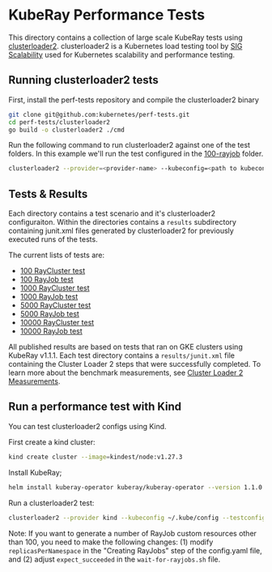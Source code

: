 <!-- markdownlint-disable MD013 -->
# KubeRay Performance Tests

This directory contains a collection of large scale KubeRay tests using [clusterloader2](https://github.com/kubernetes/perf-tests/tree/master/clusterloader2).
clusterloader2 is a Kubernetes load testing tool by [SIG Scalability](https://github.com/kubernetes/community/blob/master/sig-scalability) used for Kubernetes scalability and performance testing.

## Running clusterloader2 tests

First, install the perf-tests repository and compile the clusterloader2 binary

```sh
git clone git@github.com:kubernetes/perf-tests.git
cd perf-tests/clusterloader2
go build -o clusterloader2 ./cmd
```

Run the following command to run clusterloader2 against one of the test folders. In this example we'll run the test configured in the [100-rayjob](./100-rayjob/) folder.

```sh
clusterloader2 --provider=<provider-name> --kubeconfig=<path to kubeconfig> --testconfig=100-rayjob/config.yaml
```

## Tests & Results

Each directory contains a test scenario and it's clusterloader2 configuraiton. Within the directories contains a `results` subdirectory containing junit.xml files generated by clusterloader2
for previously executed runs of the tests.

The current lists of tests are:

* [100 RayCluster test](./100-raycluster/)
* [100 RayJob test](./100-rayjob/)
* [1000 RayCluster test](./1000-raycluster/)
* [1000 RayJob test](./1000-rayjob/)
* [5000 RayCluster test](./5000-raycluster/)
* [5000 RayJob test](./5000-rayjob/)
* [10000 RayCluster test](./10000-raycluster/)
* [10000 RayJob test](./10000-rayjob/)

All published results are based on tests that ran on GKE clusters using KubeRay v1.1.1. Each test directory contains a
`results/junit.xml` file containing the Cluster Loader 2 steps that were successfully completed.
To learn more about the benchmark measurements, see [Cluster Loader 2 Measurements](https://github.com/kubernetes/perf-tests/tree/master/clusterloader2#measurement).

## Run a performance test with Kind

You can test clusterloader2 configs using Kind.

First create a kind cluster:

```sh
kind create cluster --image=kindest/node:v1.27.3
```

Install KubeRay;

```sh
helm install kuberay-operator kuberay/kuberay-operator --version 1.1.0
```

Run a clusterloader2 test:

```sh
clusterloader2 --provider kind --kubeconfig ~/.kube/config --testconfig ./100-rayjob/config.yaml
```

Note: If you want to generate a number of RayJob custom resources other than 100, you need to make the following changes: (1) modify `replicasPerNamespace` in the "Creating RayJobs" step of the config.yaml file, and (2) adjust `expect_succeeded` in the `wait-for-rayjobs.sh` file.
